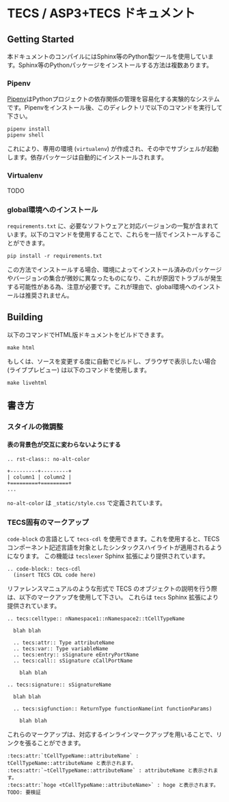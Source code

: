 
TECS / ASP3+TECS ドキュメント
===========================

Getting Started
---------------

本ドキュメントのコンパイルにはSphinx等のPython製ツールを使用しています。Sphinx等のPythonパッケージをインストールする方法は複数あります。

### Pipenv

[Pipenv](https://github.com/kennethreitz/pipenv)はPythonプロジェクトの依存関係の管理を容易化する実験的なシステムです。Pipenvをインストール後、このディレクトリで以下のコマンドを実行して下さい。

    pipenv install
    pipenv shell

これにより、専用の環境 (`virtualenv`) が作成され、その中でサブシェルが起動します。依存パッケージは自動的にインストールされます。

### Virtualenv

TODO

### global環境へのインストール

`requirements.txt` に、必要なソフトウェアと対応バージョンの一覧が含まれています。以下のコマンドを使用することで、これらを一括でインストールすることができます。

    pip install -r requirements.txt

この方法でインストールする場合、環境によってインストール済みのパッケージやバージョンの集合が微妙に異なったものになり、これが原因でトラブルが発生する可能性がある為、注意が必要です。これが理由で、global環境へのインストールは推奨されません。

Building
--------

以下のコマンドでHTML版ドキュメントをビルドできます。

    make html

もしくは、ソースを変更する度に自動でビルドし、ブラウザで表示したい場合 (ライブプレビュー) は以下のコマンドを使用します。

    make livehtml


書き方
------

### スタイルの微調整

#### 表の背景色が交互に変わらないようにする

    .. rst-class:: no-alt-color

    +---------+---------+
    | column1 | column2 |
    +=========+=========+
    ...

`no-alt-color` は `_static/style.css` で定義されています。

### TECS固有のマークアップ

`code-block` の言語として `tecs-cdl` を使用できます。これを使用すると、TECS コンポーネント記述言語を対象としたシンタックスハイライトが適用されるようになります。
この機能は `tecslexer` Sphinx 拡張により提供されています。

    .. code-block:: tecs-cdl
      (insert TECS CDL code here)

リファレンスマニュアルのような形式で TECS のオブジェクトの説明を行う際は、以下のマークアップを使用して下さい。
これらは `tecs` Sphinx 拡張により提供されています。

    .. tecs:celltype:: nNamespace1::nNamespace2::tCellTypeName

      blah blah

      .. tecs:attr:: Type attributeName
      .. tecs:var:: Type variableName
      .. tecs:entry:: sSignature eEntryPortName
      .. tecs:call:: sSignature cCallPortName

        blah blah

    .. tecs:signature:: sSignatureName

      blah blah

      .. tecs:sigfunction:: ReturnType functionName(int functionParams)

        blah blah

これらのマークアップは、対応するインラインマークアップを用いることで、リンクを張ることができます。

    :tecs:attr:`tCellTypeName::attributeName` : tCellTypeName::attributeName と表示されます。
    :tecs:attr:`~tCellTypeName::attributeName` : attributeName と表示されます。
    :tecs:attr:`hoge <tCellTypeName::attributeName>` : hoge と表示されます。 TODO: 要検証
